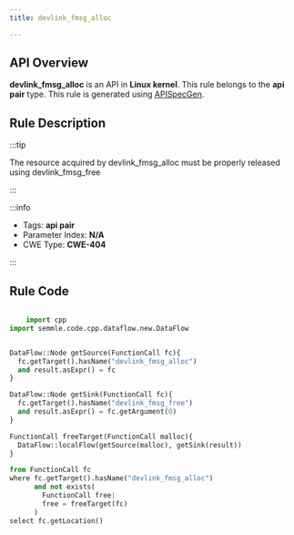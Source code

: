 ```yaml
---
title: devlink_fmsg_alloc

---
```



## API Overview
**devlink_fmsg_alloc** is an API in **Linux kernel**. This rule belongs to the **api pair** type. This rule is generated using [APISpecGen](../../tools/APISpecGen).
## Rule Description

:::tip

The resource acquired by devlink_fmsg_alloc must be properly released using devlink_fmsg_free

:::

:::info

- Tags: **api pair**
- Parameter Index: **N/A**
- CWE Type: **CWE-404**

:::

## Rule Code
```python

    import cpp
import semmle.code.cpp.dataflow.new.DataFlow


DataFlow::Node getSource(FunctionCall fc){
  fc.getTarget().hasName("devlink_fmsg_alloc")
  and result.asExpr() = fc
}

DataFlow::Node getSink(FunctionCall fc){
  fc.getTarget().hasName("devlink_fmsg_free")
  and result.asExpr() = fc.getArgument(0)
}

FunctionCall freeTarget(FunctionCall malloc){
  DataFlow::localFlow(getSource(malloc), getSink(result))
}

from FunctionCall fc
where fc.getTarget().hasName("devlink_fmsg_alloc")
      and not exists(
        FunctionCall free| 
        free = freeTarget(fc)
      )
select fc.getLocation()

    
```
